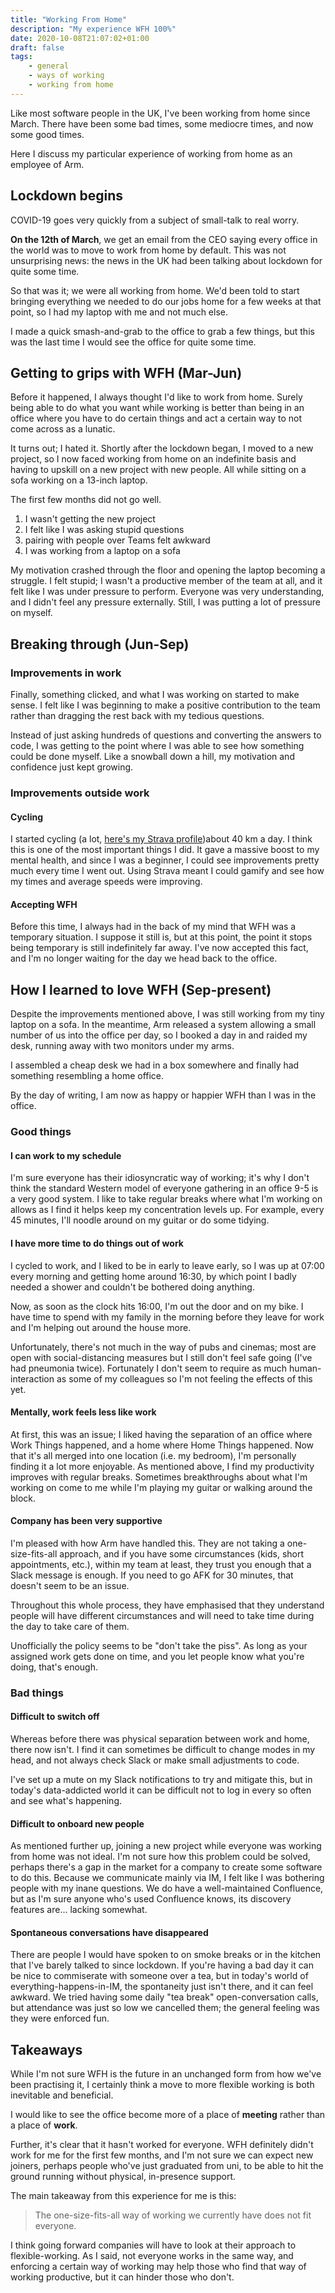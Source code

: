 ```yaml
---
title: "Working From Home"
description: "My experience WFH 100%"
date: 2020-10-08T21:07:02+01:00
draft: false
tags:
    - general
    - ways of working
    - working from home
---
```


Like most software people in the UK, I've been working from home since March.
There have been some bad times, some mediocre times, and now some good times.

Here I discuss my particular experience of working from home as an employee of
Arm.

## Lockdown begins

COVID-19 goes very quickly from a subject of small-talk to real worry.

**On the 12th of March**, we get an email from the CEO saying every office in
the world was to move to work from home by default. This was not unsurprising
news: the news in the UK had been talking about lockdown for quite some time.

So that was it; we were all working from home. We'd been told to start bringing
everything we needed to do our jobs home for a few weeks at that point, so I had
my laptop with me and not much else.

I made a quick smash-and-grab to the office to grab a few things, but this was
the last time I would see the office for quite some time.

## Getting to grips with WFH (Mar-Jun)

Before it happened, I always thought I'd like to work from home. Surely being
able to do what you want while working is better than being in an office where
you have to do certain things and act a certain way to not come across as a
lunatic.

It turns out; I hated it. Shortly after the lockdown began, I moved to a new
project, so I now faced working from home on an indefinite basis and having to
upskill on a new project with new people. All while sitting on a sofa working on
a 13-inch laptop.

The first few months did not go well.

1. I wasn't getting the new project
2. I felt like I was asking stupid questions
3. pairing with people over Teams felt awkward
4. I was working from a laptop on a sofa

My motivation crashed through the floor and opening the laptop becoming a
struggle. I felt stupid; I wasn't a productive member of the team at all, and it
felt like I was under pressure to perform. Everyone was very understanding, and
I didn't feel any pressure externally. Still, I was putting a lot of pressure on
myself.

## Breaking through (Jun-Sep)

### Improvements in work

Finally, something clicked, and what I was working on started to make sense. I
felt like I was beginning to make a positive contribution to the team rather
than dragging the rest back with my tedious questions.

Instead of just asking hundreds of questions and converting the answers to code,
I was getting to the point where I was able to see how something could be done
myself. Like a snowball down a hill, my motivation and confidence just kept
growing.

### Improvements outside work

#### Cycling

I started cycling (a lot, [here's my Strava
profile](https://www.strava.com/athletes/15811815))about 40 km a day. I think
this is one of the most important things I did. It gave a massive boost to my
mental health, and since I was a beginner, I could see improvements pretty much
every time I went out. Using Strava meant I could gamify and see how my times
and average speeds were improving.

#### Accepting WFH

Before this time, I always had in the back of my mind that WFH was a temporary
situation. I suppose it still is, but at this point, the point it stops being
temporary is still indefinitely far away. I've now accepted this fact, and I'm
no longer waiting for the day we head back to the office.

## How I learned to love WFH (Sep-present)

Despite the improvements mentioned above, I was still working from my tiny
laptop on a sofa. In the meantime, Arm released a system allowing a small number
of us into the office per day, so I booked a day in and raided my desk, running
away with two monitors under my arms.

I assembled a cheap desk we had in a box somewhere and finally had something
resembling a home office.

By the day of writing, I am now as happy or happier WFH than I was in the
office.

### Good things

#### I can work to my schedule

I'm sure everyone has their idiosyncratic way of working; it's why I don't think
the standard Western model of everyone gathering in an office 9-5 is a very good
system. I like to take regular breaks where what I'm working on allows as I find
it helps keep my concentration levels up. For example, every 45 minutes, I'll
noodle around on my guitar or do some tidying.

#### I have more time to do things out of work

I cycled to work, and I liked to be in early to leave early, so I was up at
07:00 every morning and getting home around 16:30, by which point I badly needed
a shower and couldn't be bothered doing anything.

Now, as soon as the clock hits 16:00, I'm out the door and on my bike. I have
time to spend with my family in the morning before they leave for work and I'm
helping out around the house more.

Unfortunately, there's not much in the way of pubs and cinemas; most are open
with social-distancing measures but I still don't feel safe going (I've had
pneumonia twice). Fortunately I don't seem to require as much human-interaction
as some of my colleagues so I'm not feeling the effects of this yet.

#### Mentally, work feels less like work

At first, this was an issue; I liked having the separation of an office where
Work Things happened, and a home where Home Things happened. Now that it's all
merged into one location (i.e. my bedroom), I'm personally finding it a lot more
enjoyable. As mentioned above, I find my productivity improves with regular
breaks. Sometimes breakthroughs about what I'm working on come to me while I'm
playing my guitar or walking around the block.

#### Company has been very supportive

I'm pleased with how Arm have handled this. They are not taking a
one-size-fits-all approach, and if you have some circumstances (kids, short
appointments, etc.), within my team at least, they trust you enough that a Slack
message is enough. If you need to go AFK for 30 minutes, that doesn't seem to be
an issue.

Throughout this whole process, they have emphasised that they understand people
will have different circumstances and will need to take time during the day to
take care of them.

Unofficially the policy seems to be "don't take the piss". As long as your
assigned work gets done on time, and you let people know what you're doing,
that's enough.

### Bad things

#### Difficult to switch off

Whereas before there was physical separation between work and home, there now
isn't. I find it can sometimes be difficult to change modes in my head, and not
always check Slack or make small adjustments to code.

I've set up a mute on my Slack notifications to try and mitigate this, but in
today's data-addicted world it can be difficult not to log in every so often and
see what's happening.

#### Difficult to onboard new people

As mentioned further up, joining a new project while everyone was working from
home was not ideal. I'm not sure how this problem could be solved, perhaps
there's a gap in the market for a company to create some software to do this.
Because we communicate mainly via IM, I felt like I was bothering people with my
inane questions. We do have a well-maintained Confluence, but as I'm sure anyone
who's used Confluence knows, its discovery features are... lacking somewhat.

#### Spontaneous conversations have disappeared

There are people I would have spoken to on smoke breaks or in the kitchen that
I've barely talked to since lockdown. If you're having a bad day it can be nice
to commiserate with someone over a tea, but in today's world of
everything-happens-in-IM, the spontaneity just isn't there, and it can feel
awkward. We tried having some daily "tea break" open-conversation calls, but
attendance was just so low we cancelled them; the general feeling was they were
enforced fun.

## Takeaways

While I'm not sure WFH is the future in an unchanged form from how we've been
practising it, I certainly think a move to more flexible working is both
inevitable and beneficial.

I would like to see the office become more of a place of **meeting** rather than
a place of **work**.

Further, it's clear that it hasn't worked for everyone. WFH definitely didn't
work for me for the first few months, and I'm not sure we can expect new
joiners, perhaps people who've just graduated from uni, to be able to hit the
ground running without physical, in-presence support.

The main takeaway from this experience for me is this:
> The one-size-fits-all way of working we currently have does not fit everyone.

I think going forward companies will have to look at their approach to
flexible-working. As I said, not everyone works in the same way, and enforcing a
certain way of working may help those who find that way of working productive,
but it can hinder those who don't.
